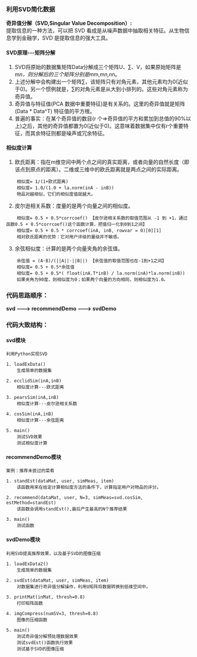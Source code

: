### 利用SVD简化数据
**奇异值分解（SVD,Singular Value Decomposition）:**       
    提取信息的一种方法，可以把 SVD 看成是从噪声数据中抽取相关特征。从生物信息学到金融学，SVD 是提取信息的强大工具。

#### SVD原理---矩阵分解
1. SVD将原始的数据集矩阵Data分解成三个矩阵U、∑、V，如果原始矩阵是m*n，则分解后的三个矩阵分别是m*m,m*n,n*n。
2. 上述分解中会构建出一个矩阵∑，该矩阵只有对角元素，其他元素均为0(近似于0)。另一个惯例就是，∑的对角元素是从大到小排列的。这些对角元素称为奇异值。
3. 奇异值与特征值(PCA 数据中重要特征)是有关系的。这里的奇异值就是矩阵 \(Data * Data^T\) 特征值的平方根。
4. 普遍的事实：在某个奇异值的数目(r 个=>奇异值的平方和累加到总值的90%以上)之后，其他的奇异值都置为0(近似于0)。这意味着数据集中仅有r个重要特征，而其余特征则都是噪声或冗余特征。

#### 相似度计算
1. 欧氏距离：指在m维空间中两个点之间的真实距离，或者向量的自然长度（即该点到原点的距离）。二维或三维中的欧氏距离就是两点之间的实际距离。
```
    相似度= 1/(1+欧式距离)
    相似度= 1.0/(1.0 + la.norm(inA - inB))
    物品对越相似，它们的相似度值就越大。
```
2. 皮尔逊相关系数：度量的是两个向量之间的相似度。
```   
    相似度= 0.5 + 0.5*corrcoef() 【皮尔逊相关系数的取值范围从 -1 到 +1，通过函数0.5 + 0.5*corrcoef()这个函数计算，把值归一化到0到1之间】
    相似度= 0.5 + 0.5 * corrcoef(inA, inB, rowvar = 0)[0][1]
    相对欧氏距离的优势：它对用户评级的量级并不敏感。
```    
3. 余弦相似度：计算的是两个向量夹角的余弦值。
```   
    余弦值 = (A·B)/(||A||·||B||) 【余弦值的取值范围也在-1到+1之间】
    相似度= 0.5 + 0.5*余弦值
    相似度= 0.5 + 0.5*( float(inA.T*inB) / la.norm(inA)*la.norm(inB))
    如果夹角为90度，则相似度为0；如果两个向量的方向相同，则相似度为1.0。
```
### 代码思路顺序：

**svd ---> recommendDemo ---> svdDemo**

### 代码大致结构：

#### svd模块
    
    利用Python实现SVD
    
    1. loadExData()
        生成简单的数据集
        
    2. ecclidSim(inA,inB)
        相似度计算---欧式距离
    
    3. pearsSim(inA,inB)
        相似度计算---皮尔逊相关系数
        
    4. cosSim(inA,inB)
        相似度计算---余弦距离

    5. main()
        测试SVD效果
        测试相似度计算
        
#### recommendDemo模块
    
    案例：推荐未尝过的菜肴
    
    1. standEst(dataMat, user, simMeas, item)
        该函数用来在给定计算相似度方法的条件下，计算指定用户对物品的评分。
        
    2. recommend(dataMat, user, N=3, simMeas=svd.cosSim, estMethod=standEst)
        该函数会调用standEst(),最后产生最高的N个推荐结果
        
    3. main()
        测试函数
        
#### svdDemo模块
    
    利用SVD提高推荐效果，以及基于SVD的图像压缩
    
    1. loadExData2()
        生成简单的数据集
        
    2. svdEst(dataMat, user, simMeas, item)
        对数据集进行奇异值分解操作，利用U矩阵将数据转换到低维空间中。
        
    3. printMat(inMat, thresh=0.8)
        打印矩阵函数
    
    4. imgCompress(numSV=3, thresh=0.8)
        图像的压缩函数
     
    5. main()
        测试奇异值分解预处理数据效果
        测试svdEst()函数执行效果
        测试基于SVD的图像压缩
        